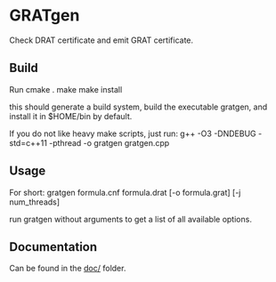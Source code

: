 # GRATgen
Check DRAT certificate and emit GRAT certificate.

## Build
Run 
    cmake .
    make
    make install

this should generate a build system, build the executable gratgen, and install it in $HOME/bin by default.

If you do not like heavy make scripts, just run:
    g++ -O3 -DNDEBUG -std=c++11 -pthread -o gratgen gratgen.cpp


## Usage
  For short:
    gratgen formula.cnf formula.drat [-o formula.grat] [-j num_threads]

  run gratgen without arguments to get a list of all available options.

## Documentation
Can be found in the [doc/](doc/html/index.html) folder.
